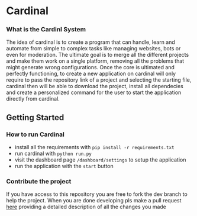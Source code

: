 # Cardinal

### What is the Cardinl System
The idea of cardinal is to create a program that can handle, learn and automate from simple to complex tasks like managing websites, bots or even
for moderation. The ultimate goal is to merge all the different projects and make them work on a single platform, removing all the problems that 
might generate wrong configurations. Once the core is ultimated and perfectly functioning, to create a new application on cardinal will only require to pass the repository link of a project
and selecting the starting file, cardinal then will be able to download the project, install all dependecies and create a personalized command for the user to start the application directly from cardinal.

## Getting Started
### How to run Cardinal

 - install all the requirements with `pip install -r requirements.txt`
 - run cardinal with `python run.py`
 - visit the dashboard page `/dashboard/settings` to setup the application
 - run the application with the `start` button

### Contribute the project
 
If you have access to this repository you are free to fork the dev branch to help the project.
When you are done developing pls make a pull request [here](https://github.com/KemonoBAT4/cardinal-system/pulls) providing a detailed description of all the changes you made
